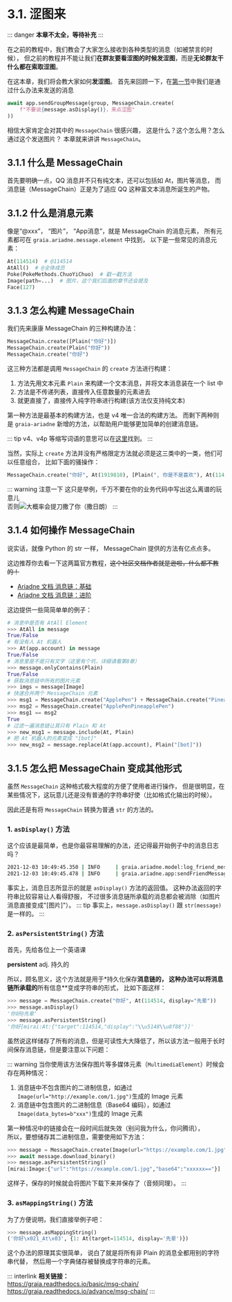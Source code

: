 # 3.1. 涩图来

::: danger
**本章不太全，等待补充**
:::

在之前的教程中，我们教会了大家怎么接收到各种类型的消息（如被禁言的时候），
但之前的教程并不能让我们**在群友要看涩图的时候发涩图**，而是**无论群友干什么都在索取涩图**。

在这本章，我们将会教大家如何**发涩图**。
首先来回顾一下，在[第一节](./1_hello_ero.md)中我们是通过什么办法来发送的消息

``` python
await app.sendGroupMessage(group, MessageChain.create(
    f"不要说{message.asDisplay()}，来点涩图"
))
```

相信大家肯定会对其中的 `MessageChain` 很感兴趣，
这是什么？这个怎么用？怎么通过这个发送图片？
本章就来讲讲 `MessageChain`。

## 3.1.1 什么是 MessageChain

首先要明确一点，QQ 消息并不只有纯文本，还可以包括如 At，图片等消息，
而消息链（MessageChain）正是为了适应 QQ 这种富文本消息所诞生的产物。

## 3.1.2 什么是消息元素

像是“@xxx”， “图片”， “App消息”，就是 MessageChain 的消息元素，
所有元素都可在 `graia.ariadne.message.element` 中找到，
以下是一些常见的消息元素：

``` python
At(114514)  # @114514
AtAll()  # @全体成员
Poke(PokeMethods.ChuoYiChuo)  # 戳一戳方法
Image(path=...)  # 图片，这个我们后面的章节还会提及
Face(127)
```

## 3.1.3 怎么构建 MessageChain

我们先来康康 MessageChain 的三种构建办法：

``` python
MessageChain.create([Plain("你好")])
MessageChain.create(Plain("你好"))
MessageChain.create("你好")
```

这三种方法都是调用 `MessageChain` 的 `create` 方法进行构建：

1. 方法先用文本元素 `Plain` 来构建一个文本消息，并将文本消息装在一个 list 中
2. 方法是不传递列表，直接传入任意数量的元素进去
3. 就更直接了，直接传入纯字符串进行构建(该方法仅支持纯文本)

第一种方法是最基本的构建方法，也是 v4 唯一合法的构建方法。
而剩下两种则是 `graia-ariadne` 新增的方法，以帮助用户能够更加简单的创建消息链。

::: tip
v4、v4p 等缩写词语的意思可以在[这里](../appendix/terms.md)找到。
:::

当然，实际上 `create` 方法并没有严格限定方法就必须是这三类中的一类，他们可以任意组合，
比如下面的骚操作：

``` python
MessageChain.create("你好", At(1919810), [Plain(", 你是不是喜欢"), At(114514)])
```

::: warning 注意一下
这只是举例，千万不要在你的业务代码中写出这么离谱的玩意儿
<br><Curtain type="warning">否则<MoreInfo words="蓝玻璃块"><img src="/images/tutorials/3_1_BGB_watching.webp"></MoreInfo>大概率会提刀撒了你（撒日朗）</Curtain>
:::

## 3.1.4 如何操作 MessageChain

说实话，就像 Python 的 str 一样， MessageChain 提供的方法有亿点点多。

这边推荐你去看一下这两篇官方教程，~~这个社区文档作者就是逊啦，什么都不教的！~~

- [Ariadne 文档 消息链：基础](https://graia.readthedocs.io/basic/msg-chain/)
- [Ariadne 文档 消息链：进阶](https://graia.readthedocs.io/advance/msg-chain/)

这边提供一些简简单单的例子：

``` python
# 消息中是否有 AtAll Element
>>> AtAll in message
True/False
# 有没有人 At 机器人
>>> At(app.account) in message
True/False
# 消息里是不是只有文字（这里有个坑，详细请看第8章）
>>> message.onlyContains(Plain)
True/False
# 获取消息链中所有的图片元素
>>> imgs = message[Image]
# 快速合并两个 MessageChain 元素
>>> msg1 = MessageChain.create("ApplePen") + MessageChain.create("PineapplePen")
>>> msg2 = MessageChain.create("ApplePenPineapplePen")
>>> msg1 == msg2
True
# 过滤一遍消息链让其只有 Plain 和 At
>>> new_msg1 = message.include(At, Plain)
# 把 At 机器人的元素变成 "[bot]"
>>> new_msg2 = message.replace(At(app.account), Plain("[bot]"))
```

## 3.1.5 怎么把 MessageChain 变成其他形式

虽然 `MessageChain` 这种格式极大程度的方便了使用者进行操作，
但是很明显，在某些情况下，这玩意儿还是没有普通的字符串好使（比如格式化输出的时候）。

因此还是有将 `MessageChain` 转换为普通 `str` 的方法的。

### 1. `asDisplay()` 方法

这个应该是最简单，也是你最容易理解的办法，还记得最开始例子中的消息日志吗？

``` bash
2021-12-03 10:49:45.350 | INFO     | graia.ariadne.model:log_friend_message:114 - 1919810: [Graiax(114514)] -> '你好'
2021-12-03 10:49:45.478 | INFO     | graia.ariadne.app:sendFriendMessage:114 - [BOT 1919810] Friend(114514) <- '不要说你好，来点涩图'
```

事实上，消息日志所显示的就是 `asDisplay()` 方法的返回值。
这种办法返回的字符串比较容易让人看得舒服，
不过很多消息链所承载的消息都会被消除（如图片消息直接变成"[图片]"）。
::: tip
事实上，`message.asDisplay()` 跟 `str(message)` 是一样的。
:::

### 2. `asPersistentString()` 方法

首先，先给各位上一个英语课

**persistent** adj. 持久的

所以，顾名思义，这个方法就是用于*持久化保存**消息链的，
这种办法可以将消息链所承载的**所有信息**变成字符串的形式，
比如下面这样：

``` python
>>> message = MessageChain.create("你好", At(114514, display="先辈"))
>>> message.asDisplay()
'你好@先辈'
>>> message.asPersistentString()
'你好[mirai:At:{"target":114514,"display":"\\u5148\\u8f88"}]'
```

虽然说这样储存了所有的消息，但是可读性大大降低了，所以该方法一般用于长时间保存消息链，但是要注意以下问题：

::: warning
当你使用该方法保存图片等多媒体元素（`MultimediaElement`）时候会存在两种情况：

1. 消息链中不包含图片的二进制信息，如通过`Image(url="http://example.com/1.jpg")`生成的 Image 元素
2. 消息链中包含图片的二进制信息（Base64 编码），如通过`Image(data_bytes=b"xxx")`生成的 Image 元素

第一种情况中的链接会在一段时间后就失效（别问我为什么，你问腾讯），  
所以，要想储存其二进制信息，需要使用如下方法：

``` python
>>> message = MessageChain.create(Image(url="https://example.com/1.jpg"))
>>> await message.download_binary()
>>> message.asPersistentString()
[mirai:Image:{"url":"https://example.com/1.jpg","base64":"xxxxxx=="}]
```

这样子，保存的时候就会将图片下载下来并保存了（音频同理）。
:::

### 3. `asMappingString()` 方法

为了方便说明，我们直接举例子吧：

``` python
>>> message.asMappingString()
('你好\x021_At\x03', {1: At(target=114514, display='先辈')})
```

这个办法的原理其实很简单，
说白了就是将所有非 Plain 的消息全都用别的字符串代替，
然后用一个字典储存被替换成字符串的元素。

::: interlink
**相关链接：**  
<https://graia.readthedocs.io/basic/msg-chain/>  
<https://graia.readthedocs.io/advance/msg-chain/>
:::
